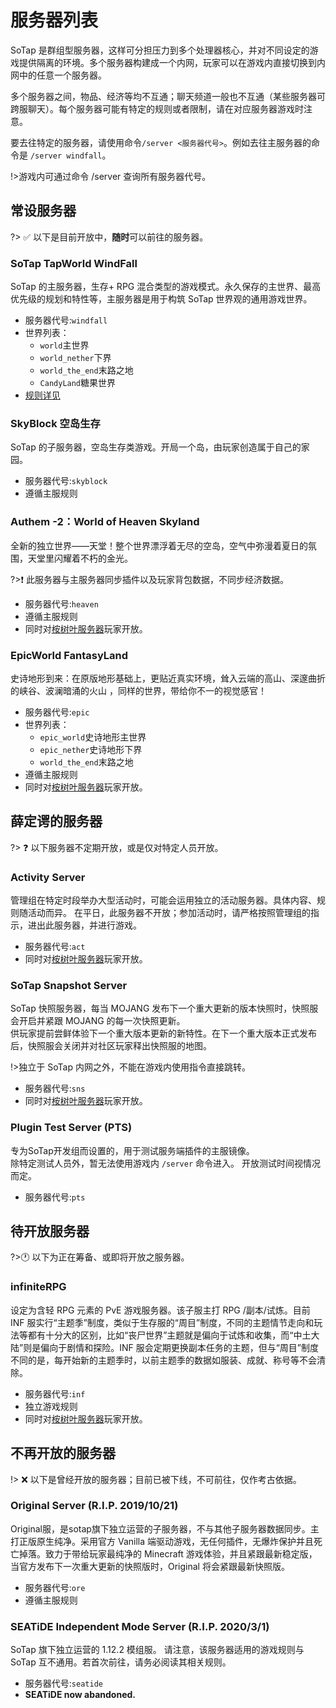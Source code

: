 # 服务器列表  
SoTap 是群组型服务器，这样可分担压力到多个处理器核心，并对不同设定的游戏提供隔离的环境。多个服务器构建成一个内网，玩家可以在游戏内直接切换到内网中的任意一个服务器。

多个服务器之间，物品、经济等均不互通；聊天频道一般也不互通（某些服务器可跨服聊天）。每个服务器可能有特定的规则或者限制，请在对应服务器游戏时注意。

要去往特定的服务器，请使用命令`/server <服务器代号>`。例如去往主服务器的命令是 `/server windfall`。  

!>游戏内可通过命令 /server 查询所有服务器代号。  

## 常设服务器  
?> ✅ 以下是目前开放中，**随时**可以前往的服务器。  

### SoTap TapWorld WindFall  
SoTap 的主服务器，生存+ RPG 混合类型的游戏模式。永久保存的主世界、最高优先级的规划和特性等，主服务器是用于构筑 SoTap 世界观的通用游戏世界。  

- 服务器代号:`windfall`
- 世界列表：
  - `world`主世界
  - `world_nether`下界
  - `world_the_end`末路之地
  - `CandyLand`糖果世界
- [规则详见](https://wiki.sotap.org/#/rules)

### SkyBlock 空岛生存
SoTap 的子服务器，空岛生存类游戏。开局一个岛，由玩家创造属于自己的家园。

- 服务器代号:`skyblock`
- 遵循主服规则

### Authem -2：World of Heaven Skyland
全新的独立世界——天堂！整个世界漂浮着无尽的空岛，空气中弥漫着夏日的氛围，天堂里闪耀着不朽的金光。

?>❗ 此服务器与主服务器同步插件以及玩家背包数据，不同步经济数据。

- 服务器代号:`heaven`
- 遵循主服规则
- 同时对[桉树叶服务器](https://www.eumc.cc/)玩家开放。

### EpicWorld FantasyLand
史诗地形到来：在原版地形基础上，更贴近真实环境，耸入云端的高山、深邃曲折的峡谷、波澜暗涌的火山 ，同样的世界，带给你不一的视觉感官！

- 服务器代号:`epic`
- 世界列表：
  - `epic_world`史诗地形主世界
  - `epic_nether`史诗地形下界
  - `world_the_end`末路之地
- 遵循主服规则
- 同时对[桉树叶服务器](https://www.eumc.cc/)玩家开放。

## 薛定谔的服务器

?> ❓ 以下服务器不定期开放，或是仅对特定人员开放。

### Activity Server
管理组在特定时段举办大型活动时，可能会运用独立的活动服务器。具体内容、规则随活动而异。
在平日，此服务器不开放；参加活动时，请严格按照管理组的指示，进出此服务器，并进行游戏。

- 服务器代号:`act`
- 同时对[桉树叶服务器](https://www.eumc.cc/)玩家开放。

### SoTap Snapshot Server
SoTap 快照服务器，每当 MOJANG 发布下一个重大更新的版本快照时，快照服会开启并紧跟 MOJANG 的每一次快照更新。  
供玩家提前尝鲜体验下一个重大版本更新的新特性。在下一个重大版本正式发布后，快照服会关闭并对社区玩家释出快照服的地图。

!>独立于 SoTap 内网之外，不能在游戏内使用指令直接跳转。
- 服务器代号:`sns`
- 同时对[桉树叶服务器](https://www.eumc.cc/)玩家开放。

### Plugin Test Server (PTS)
专为SoTap开发组而设置的，用于测试服务端插件的主服镜像。  
除特定测试人员外，暂无法使用游戏内 `/server` 命令进入。
开放测试时间视情况而定。

- 服务器代号:`pts`

## 待开放服务器
?>🕐 以下为正在筹备、或即将开放之服务器。

### infiniteRPG
设定为含轻 RPG 元素的 PvE 游戏服务器。该子服主打 RPG /副本/试炼。目前 INF 服实行“主题季”制度，类似于生存服的“周目”制度，不同的主题情节走向和玩法等都有十分大的区别，比如“丧尸世界”主题就是偏向于试炼和收集，而“中土大陆”则是偏向于剧情和探险。INF 服会定期更换副本任务的主题，但与“周目”制度不同的是，每开始新的主题季时，以前主题季的数据如服装、成就、称号等不会清除。

- 服务器代号:`inf`
- 独立游戏规则
- 同时对[桉树叶服务器](https://www.eumc.cc/)玩家开放。

## 不再开放的服务器
!> ❌ 以下是曾经开放的服务器；目前已被下线，不可前往，仅作考古依据。

### Original Server (R.I.P. 2019/10/21)
Original服，是sotap旗下独立运营的子服务器，不与其他子服务器数据同步。主打正版原生纯净。采用官方 Vanilla 端驱动游戏，无任何插件，无爆炸保护并且死亡掉落。致力于带给玩家最纯净的 Minecraft 游戏体验，并且紧跟最新稳定版，当官方发布下一次重大更新的快照版时，Original 将会紧跟最新快照版。

- 服务器代号:`ore`
- 遵循主服规则

### SEATiDE Independent Mode Server (R.I.P. 2020/3/1)

SoTap 旗下独立运营的 1.12.2 模组服。 请注意，该服务器适用的游戏规则与 SoTap 互不通用。若首次前往，请务必阅读其相关规则。

- 服务器代号:`seatide`
- **SEATiDE now abandoned.**
